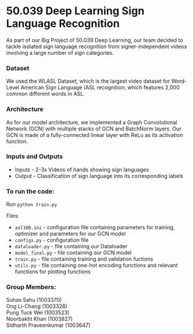 # 50.039 Deep Learning Sign Language Recognition

As part of our Big Project of 50.039 Deep Learning, our team decided to tackle isolated sign language recognition from signer-independent videos involving a large number of sign categories.

### Dataset

We used the WLASL Dataset, which is the largest video dataset for Word-Level American Sign Language (ASL recognition, which features 2,000 common different words in ASL.

### Architecture

As for our model architecture, we implemented a Graph Convolutional Network (GCN) with multiple stacks of GCN and BatchNorm layers. Our GCN is made of a fully-connected linear layer with ReLu as its activation function.

### Inputs and Outputs

- Inputs - 2-3s Videos of hands showing sign languages
- Output - Classification of sign language into its corresponding labels

### To run the code:

Run `python train.py`

Files:

- `asl100.ini` - configuration file containing parameters for training, optimizer and parameters for our GCN model
- `configs.py` - configuration file
- `dataloader.py` - file containing our Dataloader
- `model_final.py` - file containing our GCN model
- `train.py` - file containing training and validation fuctions
- `utils.py` - file containing one-hot encoding functions and relevant functions for plotting functions

### Group Members:

Suhas Sahu (1003370) <br>
Ong Li-Chang (1003328) <br>
Pung Tuck Wei (1003523) <br>
Noorbakht Khan (1003827) <br>
Sidharth Praveenkumar (1003647)
